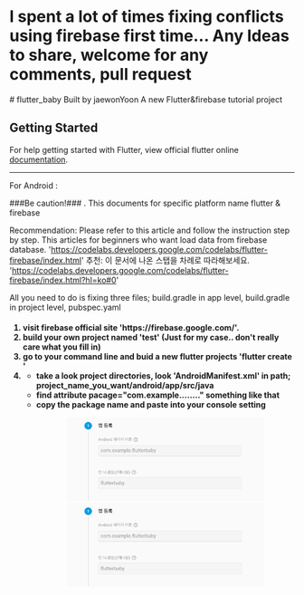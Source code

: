 
<h1> I spent a lot of times fixing conflicts using firebase first time... 
Any Ideas to share, welcome for any comments, pull request</h1>
<body> 
# flutter_baby
Built by jaewonYoon 
A new Flutter&firebase tutorial project

## Getting Started

For help getting started with Flutter, view official flutter online
[documentation](https://flutter.io/).


------------------------------------------------------------------

For Android : 

###Be caution!### . 
This documents for specific platform name flutter & firebase

Recommendation: Please refer to this article and follow the instruction step by step. This articles for beginners who want load data from firebase database. 'https://codelabs.developers.google.com/codelabs/flutter-firebase/index.html'
추천: 이 문서에 나온 스탭을 차례로 따라해보세요.  'https://codelabs.developers.google.com/codelabs/flutter-firebase/index.html?hl=ko#0'

All you need to do is fixing three files; 
  build.gradle in app level, 
  build.gradle in project level, 
  pubspec.yaml
<h4>
<ol>
  <li> visit firebase official site   'https://firebase.google.com/'. </li>
<li>build your own project named 'test' (Just for my case.. don't really care what you fill in) </li>
<li>go to your command line and buid a new flutter projects  'flutter create <project_name_you_want>' </li>
  <li><ul>
      <li> 
        take a look project directories, look 'AndroidManifest.xml' in path; project_name_you_want/android/app/src/java
      </li>
      <li>
        find attribute pacage="com.example........"  something like that
      </li>
      <li>
        copy the package name and paste into your console setting
        <p align="center">
        <img src="screenshots/image1.png" width="350" title="1">
        <img src="screenshots/image1.png" width="350" alt="2">
         </p>
    </ul>
  </li>
  
</ol>
</h4>
</body>
